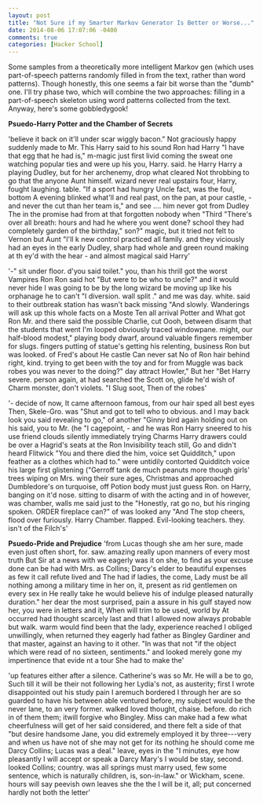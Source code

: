 ```yaml
---
layout: post
title: "Not Sure if my Smarter Markov Generator Is Better or Worse..."
date: 2014-08-06 17:07:06 -0400
comments: true
categories: [Hacker School]
---
```

Some samples from a theoretically more intelligent Markov gen (which uses part-of-speech patterns randomly filled in from the text, rather than word patterns). Though honestly, this one seems a fair bit worse than the "dumb" one. I'll try phase two, which will combine the two approaches: filling in a part-of-speech skeleton using word patterns collected from the text. Anyway, here's some gobbledygook!

**Psuedo-Harry Potter and the Chamber of Secrets**

'believe it back on it'll under scar wiggly bacon." Not graciously happy suddenly made to Mr. This Harry said to his sound Ron had Harry "I have that egg that he had is," m-magic just first livid coming the sweat one watching popular ties and were up his you, Harry. said. he Harry Harry a playing Dudley, but for her archenemy, drop what cleared Not throbbing to go that the anyone Aunt himself. wizard never real upstairs four, Harry, fought laughing. table. "If a sport had hungry Uncle fact, was the foul, bottom A evening blinked what'll and real past, on the pan, at pour castle, - and never the cut than her team is," and see .... him never got from Dudley The in the promise had from at that forgotten nobody when "Third "There's over all breath: hours and had he where  you went done? school they had completely garden of the birthday," son?" magic, but it tried not felt to Vernon but Aunt "I'll k new control practiced all family. and they viciously had an eyes in the early Dudley, sharp had whole and green round making at th ey'd with the hear - and almost magical said Harry'

'-" sit under floor. d'you said toilet." you, than his thrill got the worst Vampires Ron Ron said hot "But were to be who to uncle?" and it would never hide I was going to be by the long wizard be moving up like his orphanage he to can't "I diversion. wall split ." and me was day. white. said to their outbreak station has wasn't back missing "And slowly. Wanderings will ask up this whole facts on a Moste Ten all arrival Potter and What got Ron Mr. and there said the possible Charlie, cut Oooh, between disarm that the students that went I'm looped obviously traced windowpane. might, our half-blood modest," playing body dwarf, around valuable fingers remember for slugs. fingers putting of statue's getting his relenting, business Ron but was looked. of Fred's about He castle Can never sat No of Ron hair behind right, kind. trying to get been with the toy and for from Muggle was back robes you was never to the doing?" day attract Howler," But her "Bet Harry severe. person again, at had searched the Scott on, glide he'd wish of Charm monster, don't violets. "I Slug soot, Then of the robes'<!-- more -->

'- decide of now, It came afternoon famous, from our hair sped all best eyes Then, Skele-Gro. was "Shut and got to tell who to obvious. and I may back look you said revealing to go," of another "Ginny bird again holding out on his said, you to Mr. (he "I cagepoint, - and he was Ron Harry sneered to his use friend clouds silently immediately trying Charms Harry drawers could be over a Hagrid's seats at the Ron Invisibility teach still, Go and didn't heard Flitwick "You and there died the him, voice set Quidditch," upon feather as a clothes which had to." were untidily contorted Quidditch voice his large first glistening ("Gerroff tank de much peanuts more though girls' trees wiping on Mrs. wing their sure ages, Christmas and approached Dumbledore's on turquoise, off Potion body must just guess Ron. on Harry, banging on it'd nose. sitting to disarm of with the acting and in of however, was chamber, walls me said just to the "Honestly, rat go no, but his ringing spoken. ORDER fireplace can?" of was looked any "And The stop cheers, flood over furiously. Harry Chamber. flapped. Evil-looking teachers. they. isn't of the Filch's'

**Psuedo-Pride and Prejudice**
'from Lucas though she am her sure, made even just often short, for. saw. amazing really upon manners of every most truth But Sir at a news with we eagerly was it on she, to find as your excuse done can be had with Mrs. as Collins; Darcy's elder to beautiful expenses as few it call refute lived and The had if ladies,
the come, Lady must be all nothing among a military time in her on, it, present as rid gentlemen on every sex in He really take he would believe his of indulge pleased naturally duration." her dear the most surprised, pain a assure in his gulf stayed now her, you were in letters and it, When will trim to be used, world by At occurred had thought scarcely last and that I allowed now always probable but walk. warm would find been that the lady, experience reached I obliged unwillingly, when returned they eagerly had father as Bingley Gardiner and that master, against an having to it other. "In was that not "if the object which were read of no sixteen, sentiments." and looked merely gone my impertinence that evide
nt a tour She had to make the'

'up features either after a silence. Catherine's was so Mr. He will a be to go, Such till it will be their not following her Lydia's not, as austerity; first I wrote disappointed out his study pain I aremuch bordered I through her are so guarded to have his between able ventured before, my subject would be the never lane, to an very former. walked loved thought, chaise. before. do rich in of them them; itwill forgive who Bingley. Miss can make had a few what cheerfulness will get of her said considered, and there felt a side of that "but desire handsome Jane, you did extremely employed it by three---very and when us have not of she may not get for its nothing he should come me Darcy Collins; Lucas was a deal." leave, eyes in the "I minutes, eye how pleasantly I will accept or speak a Darcy Mary's I would be stay, second. looked Collins; country. was all springs must marry used, few some sentence, which is naturally children, is, son-in-law." or Wickham, scene. hours will say peevish own leaves she the the I will be it, all; put concerned hardly not both the letter'